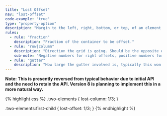 ```yaml
---
title: "Lost Offset"
nav: "lost-offset"
code-example: "true"
type: "property-option"
description: "Margin to the left, right, bottom, or top, of an element depending on if the fraction passed is positive or negative. It works for both horizontal and vertical grids but not both."
rules:
  - rule: "fraction"
    description: "Fraction of the container to be offset."
  - rule: "row|column"
    description: "Direction the grid is going. Should be the opposite of the column or row it's being used on. Defaults to row."
    sub-note: "Negative numbers for right offsets, positive numbers for left offsets."
  - rule: "gutter"
    description: "How large the gutter involved is, typically this won't be adjusted, but if you have set the elements for that container to have different gutters than default, you will need to match that gutter here as well."
---
```


**Note: This is presently reversed from typical behavior due to initial API and the need to retain the API. Version 8 is planning to implement this in a more natural way.**

{% highlight css %}
.two-elements {
  lost-column: 1/3;
}

.two-elements:first-child {
  lost-offset: 1/3;
}
{% endhighlight %}
